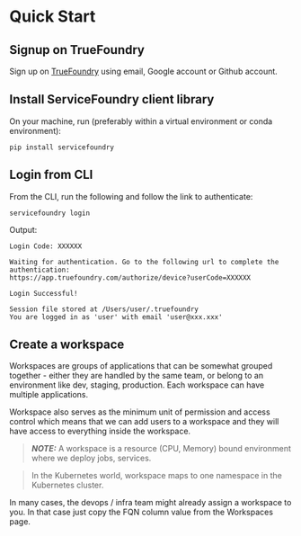# Quick Start

## Signup on TrueFoundry

Sign up on [TrueFoundry](https://app.truefoundry.com/signup) using email, Google account or Github account.

## Install ServiceFoundry client library

On your machine, run (preferably within a virtual environment or conda environment):
```
pip install servicefoundry
```

## Login from CLI

From the CLI, run the following and follow the link to authenticate:

```
servicefoundry login
```

Output:
```commandline
Login Code: XXXXXX

Waiting for authentication. Go to the following url to complete the authentication:
https://app.truefoundry.com/authorize/device?userCode=XXXXXX

Login Successful!

Session file stored at /Users/user/.truefoundry
You are logged in as 'user' with email 'user@xxx.xxx'
```

## Create a workspace

Workspaces are groups of applications that can be somewhat grouped together - either they are handled by the same team, 
or belong to an environment like dev, staging, production. Each workspace can have multiple applications. 

Workspace also serves as the minimum unit of permission and access control which means that we can add users to a workspace and they will
have access to everything inside the workspace. 

> **_NOTE:_** A workspace is a resource (CPU, Memory) bound environment where we deploy jobs, services.

> In the Kubernetes world, workspace maps to one namespace in the Kubernetes cluster. 

In many cases, the devops / infra team might already assign a workspace to you. In that case just copy the FQN column value from the Workspaces page. 



